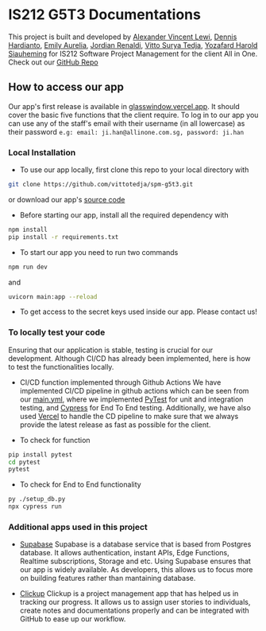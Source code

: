 # IS212 G5T3 Documentations

This project is built and developed by [Alexander Vincent Lewi](https://github.com/vincentlewi), [Dennis Hardianto](https://github.com/DennisH18), [Emily Aurelia](https://github.com/emilyaurelia), [Jordian Renaldi](https://github.com/jordianrenaldi), [Vitto Surya Tedja](https://github.com/vittotedja), [Yozafard Harold Siauheming](https://github.com/yozafard) for IS212 Software Project Management for the client All in One. Check out our [GitHub Repo](https://github.com/vittotedja/spm-g5t3)

## How to access our app

Our app's first release is available in [glasswindow.vercel.app](https://glasswindow.vercel.app/). It should cover the basic five functions that the client require.
To log in to our app you can use any of the staff's email with their username (in all lowercase) as their password
`e.g: email: ji.han@allinone.com.sg, password: ji.han`

### Local Installation

-   To use our app locally, first clone this repo to your local directory with

```bash
git clone https://github.com/vittotedja/spm-g5t3.git
```

or download our app's [source code](https://github.com/vittotedja/spm-g5t3/archive/refs/heads/master.zip)

-   Before starting our app, install all the required dependency with

```bash
npm install
pip install -r requirements.txt
```

-   To start our app you need to run two commands

```bash
npm run dev
```

and

```bash
uvicorn main:app --reload
```

-   To get access to the secret keys used inside our app. Please contact us!

### To locally test your code

Ensuring that our application is stable, testing is crucial for our development. Although CI/CD has already been implemented, here is how to test the functionalities locally.

-   CI/CD function implemented through Github Actions
    We have implemented CI/CD pipeline in github actions which can be seen from our [main.yml](https://github.com/vittotedja/spm-g5t3/blob/master/.github/workflows/main.yml), where we implemented [PyTest](https://docs.pytest.org/) for unit and integration testing, and [Cypress](https://www.cypress.io/) for End To End testing. Additionally, we have also used [Vercel](https://vercel.com/) to handle the CD pipeline to make sure that we always provide the latest release as fast as possible for the client.

-   To check for function

```bash
pip install pytest
cd pytest
pytest
```

-   To check for End to End functionality

```bash
py ./setup_db.py
npx cypress run
```

### Additional apps used in this project

-   [Supabase](https://supabase.com)
    Supabase is a database service that is based from Postgres database. It allows authentication, instant APIs, Edge Functions, Realtime subscriptions, Storage and etc. Using Supabase ensures that our app is widely available. As developers, this allows us to focus more on building features rather than mantaining database.

-   [Clickup](https://clickup.com/)
    Clickup is a project management app that has helped us in tracking our progress. It allows us to assign user stories to individuals, create notes and documentations properly and can be integrated with GitHub to ease up our workflow.
